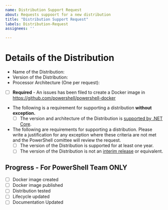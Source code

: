 ```yaml
---
name: Distribution Support Request
about: Requests suppoort for a new distribution
title: "Distribution Support Request"
labels: Distribution-Request
assignees: ''

---
```


# Details of the Distribution

- Name of the Distribution: 
- Version of the Distribution:
- Processor Architecture (One per request): 
- [ ] **Required** - An issues has been filed to create a Docker image in https://github.com/powershell/powershell-docker
- The following is a requirement for supporting a distribution **without exception.**
  - [ ] The version and architecture of the Distribution is [supported by .NET Core](https://github.com/dotnet/core/blob/master/release-notes/3.0/3.0-supported-os.md#linux).
- The following are requirements for supporting a distribution.
  Please write a justification for any exception where these criteria are not met and 
  the PowerShell comittee will review the request.
  - [ ] The version of the Distribution is supported for at least one year.
  - [ ] The version of the Distribution is not an [interim release](https://ubuntu.com/about/release-cycle) or equivalent.

## Progress - For PowerShell Team **ONLY**

- [ ] Docker image created
- [ ] Docker image published
- [ ] Distribution tested
- [ ] Lifecycle updated
- [ ] Documentation Updated
